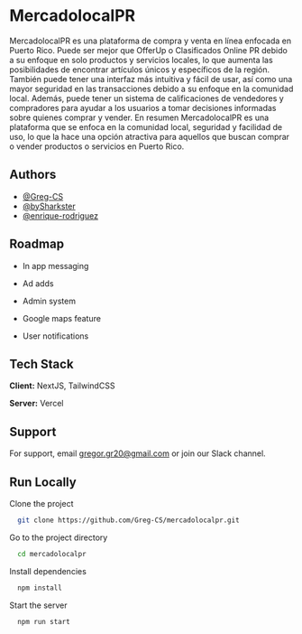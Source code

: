 # MercadolocalPR

MercadolocalPR es una plataforma de compra y venta en línea enfocada en Puerto Rico. Puede ser mejor que OfferUp o Clasificados Online PR debido a su enfoque en solo productos y servicios locales, lo que aumenta las posibilidades de encontrar artículos únicos y específicos de la región. También puede tener una interfaz más intuitiva y fácil de usar, así como una mayor seguridad en las transacciones debido a su enfoque en la comunidad local. Además, puede tener un sistema de calificaciones de vendedores y compradores para ayudar a los usuarios a tomar decisiones informadas sobre quienes comprar y vender. En resumen MercadolocalPR es una plataforma que se enfoca en la comunidad local, seguridad y facilidad de uso, lo que la hace una opción atractiva para aquellos que buscan comprar o vender productos o servicios en Puerto Rico.

## Authors

- [@Greg-CS](https://www.github.com/Greg-CS)
- [@bySharkster](https://github.com/bySharkster)
- [@enrique-rodriguez](https://github.com/enrique-rodriguez)

## Roadmap

- In app messaging

- Ad adds

- Admin system

- Google maps feature

- User notifications

## Tech Stack

**Client:** NextJS, TailwindCSS

**Server:** Vercel

## Support

For support, email gregor.gr20@gmail.com or join our Slack channel.

## Run Locally

Clone the project

```bash
  git clone https://github.com/Greg-CS/mercadolocalpr.git
```

Go to the project directory

```bash
  cd mercadolocalpr
```

Install dependencies

```bash
  npm install
```

Start the server

```bash
  npm run start
```
